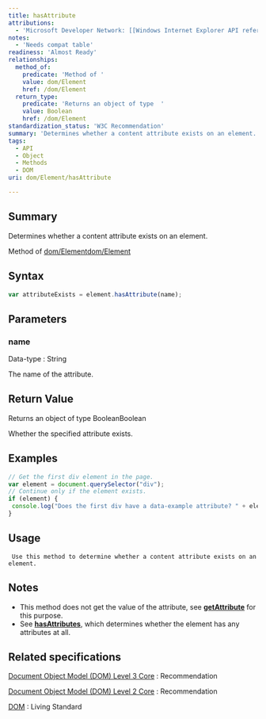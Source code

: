 ```yaml
---
title: hasAttribute
attributions:
  - 'Microsoft Developer Network: [[Windows Internet Explorer API reference](http://msdn.microsoft.com/en-us/library/ie/hh828809%28v=vs.85%29.aspx) Article]'
notes:
  - 'Needs compat table'
readiness: 'Almost Ready'
relationships:
  method_of:
    predicate: 'Method of '
    value: dom/Element
    href: /dom/Element
  return_type:
    predicate: 'Returns an object of type  '
    value: Boolean
    href: /dom/Element
standardization_status: 'W3C Recommendation'
summary: 'Determines whether a content attribute exists on an element.'
tags:
  - API
  - Object
  - Methods
  - DOM
uri: dom/Element/hasAttribute

---
```

## <span>Summary</span>

Determines whether a content attribute exists on an element.

Method of [dom/Element](/dom/Element)[dom/Element](/dom/Element)

## <span>Syntax</span>

``` js
var attributeExists = element.hasAttribute(name);
```

## <span>Parameters</span>

### <span>name</span>

 Data-type
:   String

 The name of the attribute.

## <span>Return Value</span>

Returns an object of type BooleanBoolean

Whether the specified attribute exists.

## <span>Examples</span>

``` js
// Get the first div element in the page.
var element = document.querySelector("div");
// Continue only if the element exists.
if (element) {
 console.log("Does the first div have a data-example attribute? " + element.hasAttribute("data-example"));
}
```

## <span>Usage</span>

     Use this method to determine whether a content attribute exists on an element.

## <span>Notes</span>

-   This method does not get the value of the attribute, see [**getAttribute**](/dom/Element/getAttribute) for this purpose.
-   See [**hasAttributes**](/dom/Node/hasAttributes), which determines whether the element has any attributes at all.

## <span>Related specifications</span>

[Document Object Model (DOM) Level 3 Core](http://www.w3.org/TR/DOM-Level-3-Core/)
:   Recommendation

[Document Object Model (DOM) Level 2 Core](http://www.w3.org/TR/DOM-Level-2-Core/)
:   Recommendation

[DOM](http://dom.spec.whatwg.org/)
:   Living Standard
